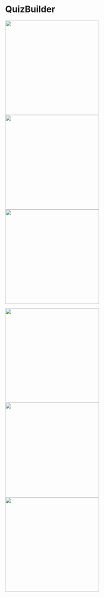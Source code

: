 # QuizBuilder

<p float="left">
  <img src="Screenshots/SS_1.jpg" width="300" >
  <img src="Screenshots/SS_2.jpg" width="300" >
  <img src="Screenshots/SS_3.jpg" width="300" >
</p>
<p float="left">
  <img src="Screenshots/SS_4.jpg" width="300" >
  <img src="Screenshots/SS_5.jpg" width="300" >
  <img src="Screenshots/SS_6.jpg" width="300" >
</p>




